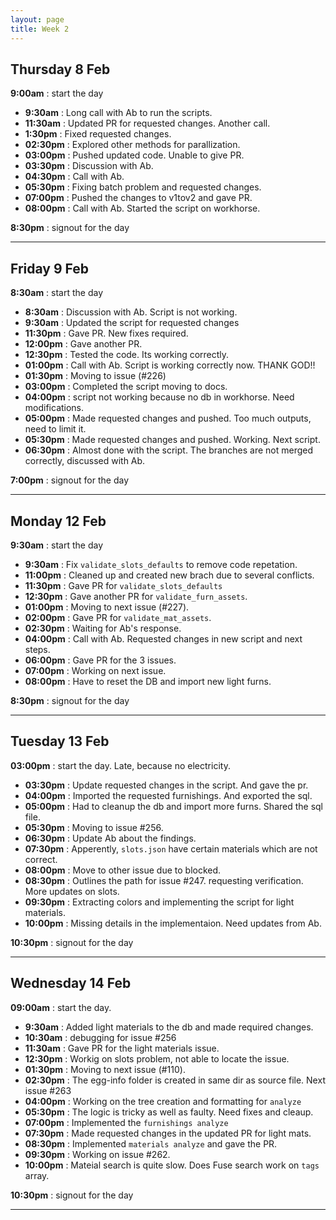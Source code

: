 ```yaml
---
layout: page
title: Week 2
---
```



## Thursday 8 Feb

**9:00am** : start the day

- **9:30am** : Long call with Ab to run the scripts.
- **11:30am** : Updated PR for requested changes. Another call.
- **1:30pm** : Fixed requested changes.
- **02:30pm** : Explored other methods for parallization.
- **03:00pm** : Pushed updated code. Unable to give PR.
- **03:30pm** : Discussion with Ab.
- **04:30pm** : Call with Ab.
- **05:30pm** : Fixing batch problem and requested changes.
- **07:00pm** : Pushed the changes to v1tov2 and gave PR.
- **08:00pm** : Call with Ab. Started the script on workhorse.

**8:30pm** : signout for the day

---

## Friday 9 Feb

**8:30am** : start the day

- **8:30am** : Discussion with Ab. Script is not working.
- **9:30am** : Updated the script for requested changes
- **11:30pm** : Gave PR. New fixes required.
- **12:00pm** : Gave another PR.
- **12:30pm** : Tested the code. Its working correctly.
- **01:00pm** : Call with Ab. Script is working correctly now. THANK GOD!!
- **01:30pm** : Moving to issue (#226)
- **03:00pm** : Completed the script moving to docs.
- **04:00pm** : script not working because no db in workhorse. Need modifications.
- **05:00pm** : Made requested changes and pushed. Too much outputs, need to limit it.
- **05:30pm** : Made requested changes and pushed. Working. Next script.
- **06:30pm** : Almost done with the script. The branches are not merged correctly, discussed with Ab.

**7:00pm** : signout for the day

---

## Monday 12 Feb

**9:30am** : start the day

- **9:30am** : Fix `validate_slots_defaults` to remove code repetation.
- **11:00pm** : Cleaned up and created new brach due to several conflicts.
- **11:30pm** : Gave PR for `validate_slots_defaults`
- **12:30pm** : Gave another PR for `validate_furn_assets`.
- **01:00pm** : Moving to next issue (#227).
- **02:00pm** : Gave PR for `validate_mat_assets`.
- **02:30pm** : Waiting for Ab's response.
- **04:00pm** : Call with Ab. Requested changes in new script and next steps.
- **06:00pm** : Gave PR for the 3 issues.
- **07:00pm** : Working on next issue.
- **08:00pm** : Have to reset the DB and import new light furns.

**8:30pm** : signout for the day

---

## Tuesday 13 Feb

**03:00pm** : start the day. Late, because no electricity.

- **03:30pm** : Update requested changes in the script. And gave the pr.
- **04:00pm** : Imported the requested furnishings. And exported the sql.
- **05:00pm** : Had to cleanup the db and import more furns. Shared the sql file.
- **05:30pm** : Moving to issue #256.
- **06:30pm** : Update Ab about the findings.
- **07:30pm** : Apperently, `slots.json` have certain materials which are not correct.
- **08:00pm** : Move to other issue due to blocked.
- **08:30pm** : Outlines the path for issue #247. requesting verification. More updates on slots.
- **09:30pm** : Extracting colors and implementing the script for light materials.
- **10:00pm** : Missing details in the implementaion. Need updates from Ab.

**10:30pm** : signout for the day

---

## Wednesday 14 Feb

**09:00am** : start the day.

- **9:30am** : Added light materials to the db and made required changes.
- **10:30am** : debugging for issue #256
- **11:30am** : Gave PR for the light materials issue.
- **12:30pm** : Workig on slots problem, not able to locate the issue.
- **01:30pm** : Moving to next issue (#110).
- **02:30pm** : The egg-info folder is created in same dir as source file. Next issue #263
- **04:00pm** : Working on the tree creation and formatting for `analyze`
- **05:30pm** : The logic is tricky as well as faulty. Need fixes and cleaup.
- **07:00pm** : Implemented the `furnishings analyze`
- **07:30pm** : Made requested changes in the updated PR for light mats.
- **08:30pm** : Implemented `materials analyze` and gave the PR.
- **09:30pm** : Working on issue #262.
- **10:00pm** : Mateial search is quite slow. Does Fuse search work on `tags` array.

**10:30pm** : signout for the day

---